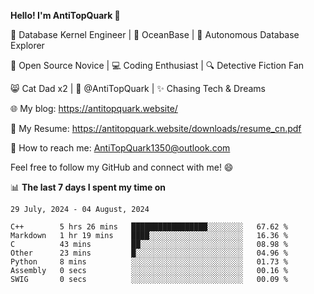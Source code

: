 
**Hello! I'm AntiTopQuark 👋**

🔧 Database Kernel Engineer | 🌊 OceanBase | 🤖 Autonomous Database Explorer

🌱 Open Source Novice | 💻 Coding Enthusiast | 🔍 Detective Fiction Fan

😸 Cat Dad x2 | 🎉 @AntiTopQuark | ✨ Chasing Tech & Dreams

🌐 My blog: https://antitopquark.website/

📄 My Resume: https://antitopquark.website/downloads/resume_cn.pdf

📧 How to reach me: AntiTopQuark1350@outlook.com

Feel free to follow my GitHub and connect with me! 😄

📊 **The last 7 days I spent my time on** 

<!--START_SECTION:waka-->
```text
29 July, 2024 - 04 August, 2024

C++        5 hrs 26 mins   █████████████████░░░░░░░░   67.62 % 
Markdown   1 hr 19 mins    ████░░░░░░░░░░░░░░░░░░░░░   16.36 % 
C          43 mins         ██░░░░░░░░░░░░░░░░░░░░░░░   08.98 % 
Other      23 mins         █░░░░░░░░░░░░░░░░░░░░░░░░   04.96 % 
Python     8 mins          ░░░░░░░░░░░░░░░░░░░░░░░░░   01.73 % 
Assembly   0 secs          ░░░░░░░░░░░░░░░░░░░░░░░░░   00.16 % 
SWIG       0 secs          ░░░░░░░░░░░░░░░░░░░░░░░░░   00.09 %
```
<!--END_SECTION:waka-->


